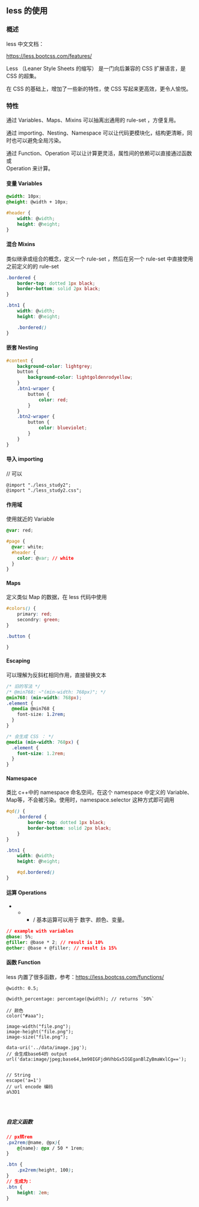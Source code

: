 ## less 的使用

### 概述

less 中文文档：

https://less.bootcss.com/features/

Less （Leaner Style Sheets 的缩写） 是一门向后兼容的 CSS 扩展语言，是 CSS 的超集。

在 CSS 的基础上，增加了一些新的特性，使 CSS 写起来更高效，更令人愉悦。

### 特性

通过 Variables、Maps、Mixins 可以抽离出通用的 rule-set ，方便复用。

通过 importing、Nesting、Namespace 可以让代码更模块化，结构更清晰，同时也可以避免全局污染。

通过 Function、Operation 可以让计算更灵活，属性间的依赖可以直接通过函数或     
 Operation 来计算。

#### 变量 Variables

``` css
@width: 10px;
@height: @width + 10px;

#header {
    width: @width;
    height: @height;
}
```

#### 混合 Mixins

类似继承或组合的概念，定义一个 rule-set ，然后在另一个 rule-set 中直接使用之前定义的的 rule-set

``` css
.bordered {
    border-top: dotted 1px black;
    border-bottom: solid 2px black;
}

.btn1 {
    width: @width;
    height: @height;

    .bordered()
}
```

#### 嵌套 Nesting

``` css
#content {
    background-color: lightgrey;
    button {
        background-color: lightgoldenrodyellow;
    }
    .btn1-wraper {
        button {
            color: red;
        }
    }
    .btn2-wraper {
        button {
            color: blueviolet;
        }
    }
}
```

#### 导入 importing

// 可以
```
@import "./less_study2";
@import "./less_study2.css";
```

#### 作用域

使用就近的 Variable

``` css
@var: red;

#page {
  @var: white;
  #header {
    color: @var; // white
  }
}
```

#### Maps

定义类似 Map 的数据，在 less 代码中使用

``` css
#colors() {
    primary: red;
    secondry: green;
}

.button {

}
```

#### Escaping

可以理解为反斜杠相同作用，直接替换文本

``` css
/* 旧的写法 */
/* @min768: ~"(min-width: 768px)"; */
@min768: (min-width: 768px);
.element {
  @media @min768 {
    font-size: 1.2rem;
  }
}

/* 会生成 CSS ： */
@media (min-width: 768px) {
  .element {
    font-size: 1.2rem;
  }
}
```

#### Namespace

类比 c++中的 namespace 命名空间，在这个 namespace 中定义的 Variable、Map等，不会被污染。使用时，namespace.selector 这种方式即可调用

``` css
#qd() {
    .bordered {
        border-top: dotted 1px black;   
        border-bottom: solid 2px black;
    }
}

.btn1 {
    width: @width;
    height: @height;

    #qd.bordered()
}
```

#### 运算 Operations

+ - * / 基本运算可以用于 数字、颜色、变量。

``` css
// example with variables
@base: 5%;
@filler: @base * 2; // result is 10%
@other: @base + @filler; // result is 15%
```

#### 函数 Function

less 内置了很多函数，参考：https://less.bootcss.com/functions/

```
@width: 0.5;

@width_percentage: percentage(@width); // returns `50%`

// 颜色
color("#aaa");

image-width("file.png");
image-height("file.png");
image-size("file.png");

data-uri('../data/image.jpg');
// 会生成base64的 output
url('data:image/jpeg;base64,bm90IGFjdHVhbGx5IGEganBlZyBmaWxlCg==');


// String
escape('a=1') 
// url encode 编码
a%3D1




```

##### 自定义函数

``` css
// px转rem
.px2rem(@name, @px){
    @{name}: @px / 50 * 1rem;
}

.btn {
    .px2rem(height, 100);
}
// 生成为：
.btn {
    height: 2em;
}
```






